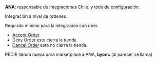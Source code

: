 **ANA**: responsable de integraciones Chile. y todo de configuración.

Integración a nivel de ordenes.

Requisito minimo para la integracion con uber.
- [Accept Order](https://developer.uber.com/docs/eats/references/api/order_suite#tag/AcceptOrder)
- [Deny Order](https://developer.uber.com/docs/eats/references/api/order_suite#tag/DenyOrder) este cierra la tienda.
- [Cancel Order](https://developer.uber.com/docs/eats/references/api/order_suite#tag/CancelOrder) esta no cierra la tienda.



PEDIR tienda nueva para marketplace a ANA, **byonc** (al parecer se llama)